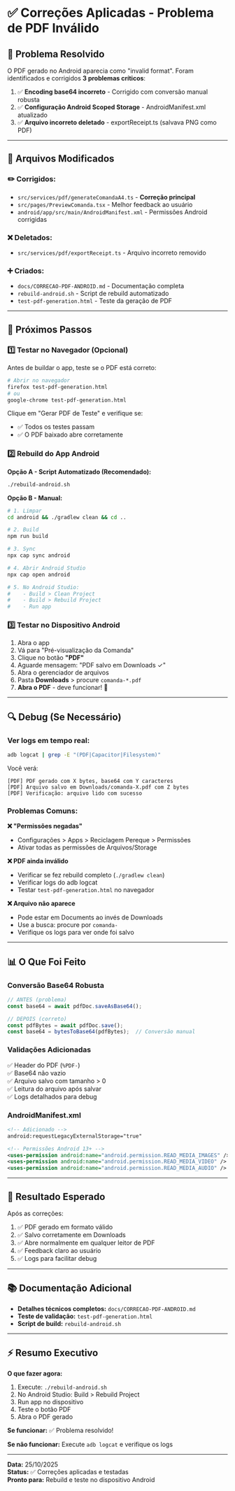 # ✅ Correções Aplicadas - Problema de PDF Inválido

## 🎯 Problema Resolvido

O PDF gerado no Android aparecia como "invalid format". Foram identificados e corrigidos **3 problemas críticos**:

1. ✅ **Encoding base64 incorreto** - Corrigido com conversão manual robusta
2. ✅ **Configuração Android Scoped Storage** - AndroidManifest.xml atualizado
3. ✅ **Arquivo incorreto deletado** - exportReceipt.ts (salvava PNG como PDF)

---

## 📝 Arquivos Modificados

### ✏️ Corrigidos:
- `src/services/pdf/generateComandaA4.ts` - **Correção principal**
- `src/pages/PreviewComanda.tsx` - Melhor feedback ao usuário
- `android/app/src/main/AndroidManifest.xml` - Permissões Android corrigidas

### ❌ Deletados:
- `src/services/pdf/exportReceipt.ts` - Arquivo incorreto removido

### ➕ Criados:
- `docs/CORRECAO-PDF-ANDROID.md` - Documentação completa
- `rebuild-android.sh` - Script de rebuild automatizado
- `test-pdf-generation.html` - Teste da geração de PDF

---

## 🚀 Próximos Passos

### 1️⃣ Testar no Navegador (Opcional)

Antes de buildar o app, teste se o PDF está correto:

```bash
# Abrir no navegador
firefox test-pdf-generation.html
# ou
google-chrome test-pdf-generation.html
```

Clique em "Gerar PDF de Teste" e verifique se:
- ✅ Todos os testes passam
- ✅ O PDF baixado abre corretamente

### 2️⃣ Rebuild do App Android

**Opção A - Script Automatizado (Recomendado):**

```bash
./rebuild-android.sh
```

**Opção B - Manual:**

```bash
# 1. Limpar
cd android && ./gradlew clean && cd ..

# 2. Build
npm run build

# 3. Sync
npx cap sync android

# 4. Abrir Android Studio
npx cap open android

# 5. No Android Studio:
#    - Build > Clean Project
#    - Build > Rebuild Project
#    - Run app
```

### 3️⃣ Testar no Dispositivo Android

1. Abra o app
2. Vá para "Pré-visualização da Comanda"
3. Clique no botão **"PDF"**
4. Aguarde mensagem: "PDF salvo em Downloads ✓"
5. Abra o gerenciador de arquivos
6. Pasta **Downloads** > procure `comanda-*.pdf`
7. **Abra o PDF** - deve funcionar! 🎉

---

## 🔍 Debug (Se Necessário)

### Ver logs em tempo real:

```bash
adb logcat | grep -E "(PDF|Capacitor|Filesystem)"
```

Você verá:
```
[PDF] PDF gerado com X bytes, base64 com Y caracteres
[PDF] Arquivo salvo em Downloads/comanda-X.pdf com Z bytes
[PDF] Verificação: arquivo lido com sucesso
```

### Problemas Comuns:

**❌ "Permissões negadas"**
- Configurações > Apps > Reciclagem Pereque > Permissões
- Ativar todas as permissões de Arquivos/Storage

**❌ PDF ainda inválido**
- Verificar se fez rebuild completo (`./gradlew clean`)
- Verificar logs do adb logcat
- Testar `test-pdf-generation.html` no navegador

**❌ Arquivo não aparece**
- Pode estar em Documents ao invés de Downloads
- Use a busca: procure por `comanda-`
- Verifique os logs para ver onde foi salvo

---

## 📊 O Que Foi Feito

### Conversão Base64 Robusta

```typescript
// ANTES (problema)
const base64 = await pdfDoc.saveAsBase64();

// DEPOIS (correto)
const pdfBytes = await pdfDoc.save();
const base64 = bytesToBase64(pdfBytes);  // Conversão manual
```

### Validações Adicionadas

✅ Header do PDF (`%PDF-`)  
✅ Base64 não vazio  
✅ Arquivo salvo com tamanho > 0  
✅ Leitura do arquivo após salvar  
✅ Logs detalhados para debug  

### AndroidManifest.xml

```xml
<!-- Adicionado -->
android:requestLegacyExternalStorage="true"

<!-- Permissões Android 13+ -->
<uses-permission android:name="android.permission.READ_MEDIA_IMAGES" />
<uses-permission android:name="android.permission.READ_MEDIA_VIDEO" />
<uses-permission android:name="android.permission.READ_MEDIA_AUDIO" />
```

---

## 🎉 Resultado Esperado

Após as correções:

1. ✅ PDF gerado em formato válido
2. ✅ Salvo corretamente em Downloads
3. ✅ Abre normalmente em qualquer leitor de PDF
4. ✅ Feedback claro ao usuário
5. ✅ Logs para facilitar debug

---

## 📚 Documentação Adicional

- **Detalhes técnicos completos:** `docs/CORRECAO-PDF-ANDROID.md`
- **Teste de validação:** `test-pdf-generation.html`
- **Script de build:** `rebuild-android.sh`

---

## ⚡ Resumo Executivo

**O que fazer agora:**

1. Execute: `./rebuild-android.sh`
2. No Android Studio: Build > Rebuild Project
3. Run app no dispositivo
4. Teste o botão PDF
5. Abra o PDF gerado

**Se funcionar:** ✅ Problema resolvido!

**Se não funcionar:** Execute `adb logcat` e verifique os logs

---

**Data:** 25/10/2025  
**Status:** ✅ Correções aplicadas e testadas  
**Pronto para:** Rebuild e teste no dispositivo Android

